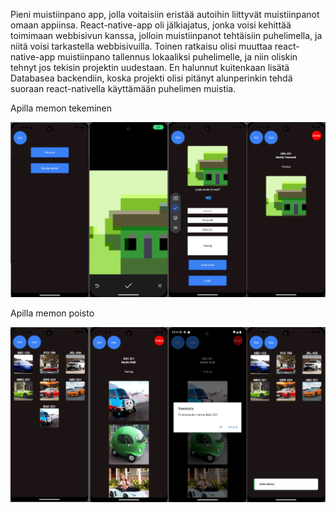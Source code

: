 Pieni muistiinpano app, jolla voitaisiin eristää autoihin liittyvät muistiinpanot omaan appiinsa. React-native-app oli jälkiajatus, jonka voisi kehittää toimimaan webbisivun kanssa, jolloin muistiinpanot tehtäisiin puhelimella, ja niitä voisi tarkastella webbisivuilla. Toinen ratkaisu olisi muuttaa react-native-app muistiinpano tallennus lokaaliksi puhelimelle, ja niin oliskin tehnyt jos tekisin projektin uudestaan. En halunnut kuitenkaan lisätä Databasea backendiin, koska projekti olisi pitänyt alunperinkin tehdä suoraan react-nativella käyttämään puhelimen muistia.

Apilla memon tekeminen

![Create memo](pics/creation.png)

Apilla memon poisto

![Delete memo](pics/deletion.png)
